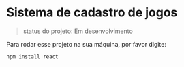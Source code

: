 # Sistema de cadastro de jogos
> status do projeto: Em desenvolvimento

Para rodar esse projeto na sua máquina, por favor digite:
```
npm install react
```
